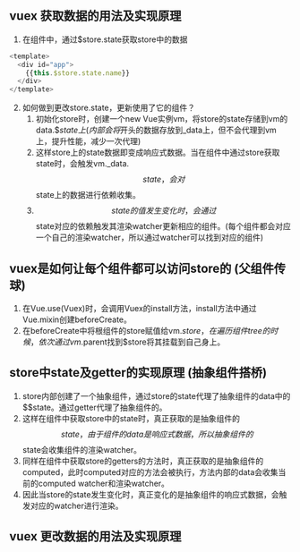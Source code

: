 ## vuex 获取数据的用法及实现原理
1. 在组件中，通过$store.state获取store中的数据
``` js
<template>
  <div id="app">
    {{this.$store.state.name}}
  </div>
</template>
```
2. 如何做到更改store.state，更新使用了它的组件？
    1. 初始化store时，创建一个new Vue实例vm，将store的state存储到vm的data.$$state上(内部会将$开头的数据存放到_data上，但不会代理到vm上，提升性能，减少一次代理)
    2. 这样store上的state数据即变成响应式数据。当在组件中通过store获取state时，会触发vm._data.$$state，会对$$state上的数据进行依赖收集。
    3. $$state的值发生变化时，会通过$$state对应的依赖触发其渲染watcher更新相应的组件。(每个组件都会对应一个自己的渲染watcher，所以通过watcher可以找到对应的组件)

## vuex是如何让每个组件都可以访问store的 (父组件传球)
1. 在Vue.use(Vuex)时，会调用Vuex的install方法，install方法中通过Vue.mixin创建beforeCreate。
2. 在beforeCreate中将根组件的store赋值给vm.$store，在遍历组件tree的时候，依次通过vm.$parent找到$store将其挂载到自己身上。

## store中state及getter的实现原理 (抽象组件搭桥)
1. store内部创建了一个抽象组件，通过store的state代理了抽象组件的data中的$$state。通过getter代理了抽象组件的。
2. 这样在组件中获取store中的state时，真正获取的是抽象组件的$$state，由于组件的data是响应式数据，所以抽象组件的$$state会收集组件的渲染watcher。
3. 同样在组件中获取store的getters的方法时，真正获取的是抽象组件的computed，此时computed对应的方法会被执行，方法内部的data会收集当前的computed watcher和渲染watcher。
4. 因此当store的state发生变化时，真正变化的是抽象组件的响应式数据，会触发对应的watcher进行渲染。

## vuex 更改数据的用法及实现原理
